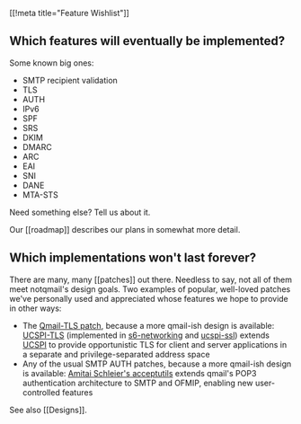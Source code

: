 [[!meta title="Feature Wishlist"]]

## Which features will eventually be implemented?

Some known big ones:

- SMTP recipient validation
- TLS
- AUTH
- IPv6
- SPF
- SRS
- DKIM
- DMARC
- ARC
- EAI
- SNI
- DANE
- MTA-STS

Need something else? Tell us about it.

Our [[roadmap]] describes our plans in somewhat more detail.


## Which implementations won't last forever?

There are many, many [[patches]] out there. Needless to say, not all of them meet notqmail's design goals. Two examples of popular, well-loved patches we've personally used and appreciated whose features we hope to provide in other ways:

- The [Qmail-TLS patch](http://inoa.net/qmail-tls/), because a more qmail-ish design is available: [UCSPI-TLS](https://www.fehcom.de/ipnet/ucspi-ssl/man/ucspi-tls.2.html) (implemented in [s6-networking](https://skarnet.org/software/s6-networking/) and [ucspi-ssl](https://www.fehcom.de/ipnet/ucspi-ssl.html)) extends [UCSPI](https://cr.yp.to/proto/ucspi.txt) to provide opportunistic TLS for client and server applications in a separate and privilege-separated address space
- Any of the usual SMTP AUTH patches, because a more qmail-ish design is available: [Amitai Schleier's acceptutils](https://schmonz.com/qmail/acceptutils/) extends qmail's POP3 authentication architecture to SMTP and OFMIP, enabling new user-controlled features

See also [[Designs]].

